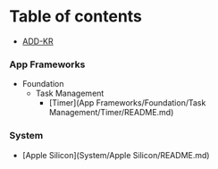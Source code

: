 # Table of contents

* [ADD-KR](README.md)



### App Frameworks

- Foundation
  - Task Management
    - [Timer](App Frameworks/Foundation/Task Management/Timer/README.md)

### System

- [Apple Silicon](System/Apple Silicon/README.md)

